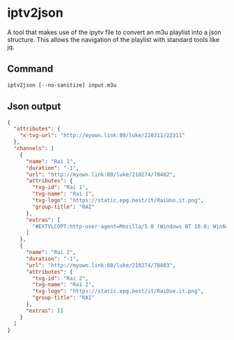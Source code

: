 # iptv2json
A tool that makes use of the ipytv file to convert an m3u playlist into a json structure.
This allows the navigation of the playlist with standard tools like jq.

## Command
```shell
iptv2json [--no-sanitize] input.m3u
```

## Json output
```json
{
  "attributes": {
    "x-tvg-url": "http://myown.link:80/luke/220311/22311"
  },
  "channels": [
    {
      "name": "Rai 1",
      "duration": "-1",
      "url": "http://myown.link:80/luke/210274/78482",
      "attributes": {
        "tvg-id": "Rai 1",
        "tvg-name": "Rai 1",
        "tvg-logo": "https://static.epg.best/it/RaiUno.it.png",
        "group-title": "RAI"
      },
      "extras": [
        "#EXTVLCOPT:http-user-agent=Mozilla/5.0 (Windows NT 10.0; Win64; x64; rv:76.0) Gecko/20100101 Firefox/76.0"
      ]
    },
    {
      "name": "Rai 2",
      "duration": "-1",
      "url": "http://myown.link:80/luke/210274/78483",
      "attributes": {
        "tvg-id": "Rai 2",
        "tvg-name": "Rai 2",
        "tvg-logo": "https://static.epg.best/it/RaiDue.it.png",
        "group-title": "RAI"
      },
      "extras": []
    }
  ]
}
```

